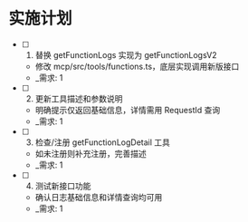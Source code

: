 # 实施计划

- [ ] 1. 替换 getFunctionLogs 实现为 getFunctionLogsV2
  - 修改 mcp/src/tools/functions.ts，底层实现调用新版接口
  - _需求: 1
- [ ] 2. 更新工具描述和参数说明
  - 明确提示仅返回基础信息，详情需用 RequestId 查询
  - _需求: 1
- [ ] 3. 检查/注册 getFunctionLogDetail 工具
  - 如未注册则补充注册，完善描述
  - _需求: 1
- [ ] 4. 测试新接口功能
  - 确认日志基础信息和详情查询均可用
  - _需求: 1 
